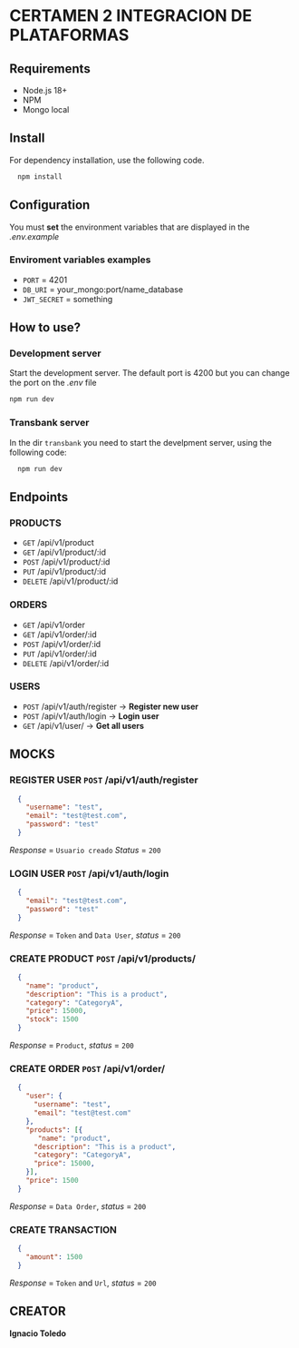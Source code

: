 # CERTAMEN 2 INTEGRACION DE PLATAFORMAS

## Requirements
- Node.js 18+
- NPM
- Mongo local

## Install
For dependency installation, use the following code.
```bash
  npm install
```
## Configuration
You must **set** the environment variables that are displayed in the _.env.example_

### Enviroment variables examples
- `PORT` = 4201
- `DB_URI` = your_mongo:port/name_database
- `JWT_SECRET` = something


## How to use?

### Development server
Start the development server. The default port is 4200 but you can change the port on the _.env_ file

```bash
npm run dev
```

### Transbank server
In the dir `transbank` you need to start the develpment server, using the following code:

```bash
  npm run dev
```

## Endpoints

### PRODUCTS
- `GET` /api/v1/product
- `GET` /api/v1/product/:id
- `POST` /api/v1/product/:id
- `PUT` /api/v1/product/:id
- `DELETE` /api/v1/product/:id

### ORDERS
- `GET` /api/v1/order
- `GET` /api/v1/order/:id
- `POST` /api/v1/order/:id
- `PUT` /api/v1/order/:id
- `DELETE` /api/v1/order/:id

### USERS
- `POST` /api/v1/auth/register  -> **Register new user**
- `POST` /api/v1/auth/login     -> **Login user**
- `GET` /api/v1/user/          -> **Get all users**

## MOCKS

### REGISTER USER `POST` /api/v1/auth/register

```json
  {
    "username": "test",
    "email": "test@test.com",
    "password": "test"
  }
```
*Response* = `Usuario creado`
*Status* = `200`

### LOGIN USER `POST` /api/v1/auth/login

```json
  {
    "email": "test@test.com",
    "password": "test"
  }
```

*Response* = `Token` and `Data User`,
*status* = `200`

### CREATE PRODUCT `POST` /api/v1/products/

```json
  {
    "name": "product",
    "description": "This is a product",
    "category": "CategoryA",
    "price": 15000,
    "stock": 1500
  }
```
*Response* = `Product`,
*status* = `200`

### CREATE ORDER `POST` /api/v1/order/

```json
  {
    "user": {
      "username": "test",
      "email": "test@test.com"
    },
    "products": [{
       "name": "product",
      "description": "This is a product",
      "category": "CategoryA",
      "price": 15000,
    }],
    "price": 1500
  }
```
*Response* = `Data Order`,
*status* = `200`

### CREATE TRANSACTION

```json
  {
    "amount": 1500 
  }
```
*Response* = `Token` and `Url`,
*status* = `200`

## CREATOR

**Ignacio Toledo**
